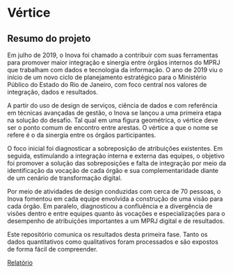  # Vértice

##  Resumo do projeto
Em julho de 2019, o Inova foi chamado a contribuir com suas ferramentas para promover maior integração e sinergia entre órgãos internos do MPRJ que trabalham com dados e tecnologia da informação. O ano de 2019 viu o início de um novo ciclo de planejamento estratégico para o Ministério Público do Estado do Rio de Janeiro, com foco central nos valores de integração, dados e resultados. 

A partir do uso de design de serviços, ciência de dados e com referência em técnicas avançadas de gestão, o Inova se lançou a uma primeira etapa na solução do desafio. Tal qual em uma figura geométrica, o vértice deve ser o ponto comum de encontro entre arestas. O vértice a que o nome se refere é o da sinergia entre os órgãos participantes.
    
O foco inicial foi diagnosticar a sobreposição de atribuições existentes. Em seguida, estimulando a integração interna e externa das equipes, o objetivo foi promover a solução das sobreposições e falta de integração por meio da identificação da vocação de cada órgão e sua complementaridade diante de um cenário de transformação digital.  

Por meio de atividades de design conduzidas com cerca de 70 pessoas, o Inova fomentou em cada equipe envolvida a construção de uma visão para cada órgão. Em paralelo, diagnosticou a confluência e a divergência de visões dentro e entre equipes quanto às vocações e especializações para o desempenho de atribuições importantes a um MPRJ digital e de resultados.

Este repositório comunica os resultados desta primeira fase. Tanto os dados quantitativos como qualitativos foram processados e são expostos de forma fácil de compreender.

[Relatório]()